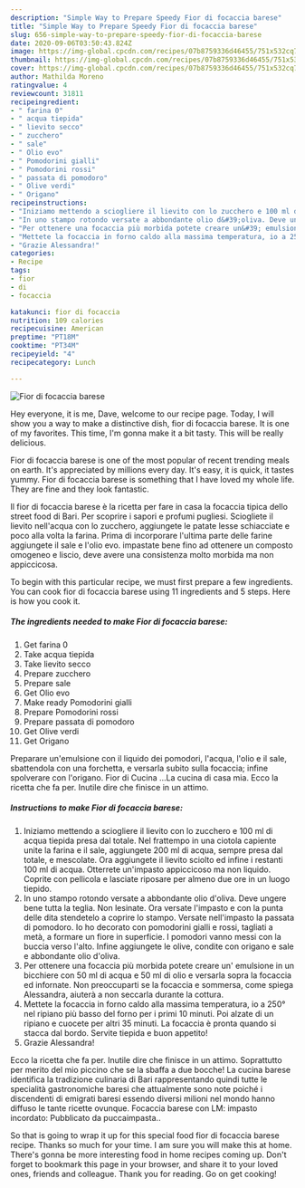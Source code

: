 ```yaml
---
description: "Simple Way to Prepare Speedy Fior di focaccia barese"
title: "Simple Way to Prepare Speedy Fior di focaccia barese"
slug: 656-simple-way-to-prepare-speedy-fior-di-focaccia-barese
date: 2020-09-06T03:50:43.824Z
image: https://img-global.cpcdn.com/recipes/07b8759336d46455/751x532cq70/fior-di-focaccia-barese-recipe-main-photo.jpg
thumbnail: https://img-global.cpcdn.com/recipes/07b8759336d46455/751x532cq70/fior-di-focaccia-barese-recipe-main-photo.jpg
cover: https://img-global.cpcdn.com/recipes/07b8759336d46455/751x532cq70/fior-di-focaccia-barese-recipe-main-photo.jpg
author: Mathilda Moreno
ratingvalue: 4
reviewcount: 31811
recipeingredient:
- " farina 0"
- " acqua tiepida"
- " lievito secco"
- " zucchero"
- " sale"
- " Olio evo"
- " Pomodorini gialli"
- " Pomodorini rossi"
- " passata di pomodoro"
- " Olive verdi"
- " Origano"
recipeinstructions:
- "Iniziamo mettendo a sciogliere il lievito con lo zucchero e 100 ml di acqua tiepida presa dal totale. Nel frattempo in una ciotola capiente unite la farina e il sale, aggiungete 200 ml di acqua, sempre presa dal totale, e mescolate. Ora aggiungete il lievito sciolto ed infine i restanti 100 ml di acqua. Otterrete un&#39;impasto appiccicoso ma non liquido. Coprite con pellicola e lasciate riposare per almeno due ore in un luogo tiepido."
- "In uno stampo rotondo versate a abbondante olio d&#39;oliva. Deve ungere bene tutta la teglia. Non lesinate. Ora versate l&#39;impasto e con la punta delle dita stendetelo a coprire lo stampo. Versate nell&#39;impasto la passata di pomodoro. Io ho decorato con pomodorini gialli e rossi, tagliati a metà, a formare un fiore in superficie. I pomodori vanno messi con la buccia verso l&#39;alto. Infine aggiungete le olive, condite con origano e sale e abbondante olio d&#39;oliva."
- "Per ottenere una focaccia più morbida potete creare un&#39; emulsione in un bicchiere con 50 ml di acqua e 50 ml di olio e versarla sopra la focaccia ed infornate. Non preoccuparti se la focaccia e sommersa, come spiega Alessandra, aiuterà a non seccarla durante la cottura."
- "Mettete la focaccia in forno caldo alla massima temperatura, io a 250° nel ripiano più basso del forno per i primi 10 minuti. Poi alzate di un ripiano e cuocete per altri 35 minuti. La focaccia è pronta quando si stacca dal bordo. Servite tiepida e buon appetito!"
- "Grazie Alessandra!"
categories:
- Recipe
tags:
- fior
- di
- focaccia

katakunci: fior di focaccia 
nutrition: 109 calories
recipecuisine: American
preptime: "PT18M"
cooktime: "PT34M"
recipeyield: "4"
recipecategory: Lunch

---
```



![Fior di focaccia barese](https://img-global.cpcdn.com/recipes/07b8759336d46455/751x532cq70/fior-di-focaccia-barese-recipe-main-photo.jpg)

Hey everyone, it is me, Dave, welcome to our recipe page. Today, I will show you a way to make a distinctive dish, fior di focaccia barese. It is one of my favorites. This time, I'm gonna make it a bit tasty. This will be really delicious.

Fior di focaccia barese is one of the most popular of recent trending meals on earth. It's appreciated by millions every day. It's easy, it is quick, it tastes yummy. Fior di focaccia barese is something that I have loved my whole life. They are fine and they look fantastic.

Il fior di focaccia barese è la ricetta per fare in casa la focaccia tipica dello street food di Bari. Per scoprire i sapori e profumi pugliesi. Sciogliete il lievito nell&#39;acqua con lo zucchero, aggiungete le patate lesse schiacciate e poco alla volta la farina. Prima di incorporare l&#39;ultima parte delle farine aggiungete il sale e l&#39;olio evo. impastate bene fino ad ottenere un composto omogeneo e liscio, deve avere una consistenza molto morbida ma non appiccicosa.


To begin with this particular recipe, we must first prepare a few ingredients. You can cook fior di focaccia barese using 11 ingredients and 5 steps. Here is how you cook it.

<!--inarticleads1-->

##### The ingredients needed to make Fior di focaccia barese:

1. Get  farina 0
1. Take  acqua tiepida
1. Take  lievito secco
1. Prepare  zucchero
1. Prepare  sale
1. Get  Olio evo
1. Make ready  Pomodorini gialli
1. Prepare  Pomodorini rossi
1. Prepare  passata di pomodoro
1. Get  Olive verdi
1. Get  Origano


Preparare un&#39;emulsione con il liquido dei pomodori, l&#39;acqua, l&#39;olio e il sale, sbattendola con una forchetta, e versarla subito sulla focaccia; infine spolverare con l&#39;origano. Fior di Cucina …La cucina di casa mia. Ecco la ricetta che fa per. Inutile dire che finisce in un attimo. 

<!--inarticleads2-->

##### Instructions to make Fior di focaccia barese:

1. Iniziamo mettendo a sciogliere il lievito con lo zucchero e 100 ml di acqua tiepida presa dal totale. Nel frattempo in una ciotola capiente unite la farina e il sale, aggiungete 200 ml di acqua, sempre presa dal totale, e mescolate. Ora aggiungete il lievito sciolto ed infine i restanti 100 ml di acqua. Otterrete un&#39;impasto appiccicoso ma non liquido. Coprite con pellicola e lasciate riposare per almeno due ore in un luogo tiepido.
1. In uno stampo rotondo versate a abbondante olio d&#39;oliva. Deve ungere bene tutta la teglia. Non lesinate. Ora versate l&#39;impasto e con la punta delle dita stendetelo a coprire lo stampo. Versate nell&#39;impasto la passata di pomodoro. Io ho decorato con pomodorini gialli e rossi, tagliati a metà, a formare un fiore in superficie. I pomodori vanno messi con la buccia verso l&#39;alto. Infine aggiungete le olive, condite con origano e sale e abbondante olio d&#39;oliva.
1. Per ottenere una focaccia più morbida potete creare un&#39; emulsione in un bicchiere con 50 ml di acqua e 50 ml di olio e versarla sopra la focaccia ed infornate. Non preoccuparti se la focaccia e sommersa, come spiega Alessandra, aiuterà a non seccarla durante la cottura.
1. Mettete la focaccia in forno caldo alla massima temperatura, io a 250° nel ripiano più basso del forno per i primi 10 minuti. Poi alzate di un ripiano e cuocete per altri 35 minuti. La focaccia è pronta quando si stacca dal bordo. Servite tiepida e buon appetito!
1. Grazie Alessandra!


Ecco la ricetta che fa per. Inutile dire che finisce in un attimo. Soprattutto per merito del mio piccino che se la sbaffa a due bocche! La cucina barese identifica la tradizione culinaria di Bari rappresentando quindi tutte le specialità gastronomiche baresi che attualmente sono note poiché i discendenti di emigrati baresi essendo diversi milioni nel mondo hanno diffuso le tante ricette ovunque. Focaccia barese con LM: impasto incordato: Pubblicato da puccaimpasta.. 

So that is going to wrap it up for this special food fior di focaccia barese recipe. Thanks so much for your time. I am sure you will make this at home. There's gonna be more interesting food in home recipes coming up. Don't forget to bookmark this page in your browser, and share it to your loved ones, friends and colleague. Thank you for reading. Go on get cooking!
